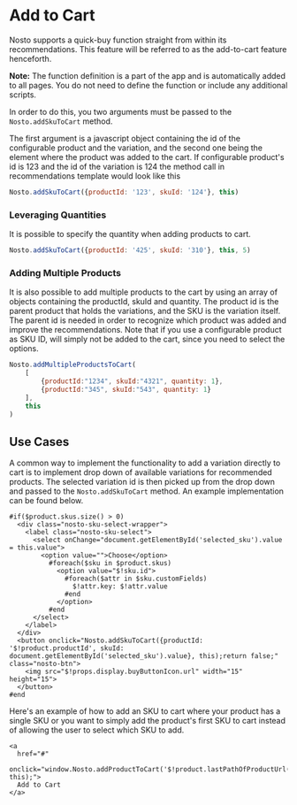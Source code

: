 # Add to Cart

Nosto supports a quick-buy function straight from within its recommendations. This feature will be referred to as the add-to-cart feature henceforth.

**Note:** The function definition is a part of the app and is automatically added to all pages. You do not need to define the function or include any additional scripts.

In order to do this, you two arguments must be passed to the `Nosto.addSkuToCart` method.

The first argument is a javascript object containing the id of the configurable product and the variation, and the second one being the element where the product was added to the cart. If configurable product's id is 123 and the id of the variation is 124 the method call in recommendations template would look like this

```javascript
Nosto.addSkuToCart({productId: '123', skuId: '124'}, this)
```

### Leveraging Quantities

It is possible to specify the quantity when adding products to cart.

```javascript
Nosto.addSkuToCart({productId: '425', skuId: '310'}, this, 5)
```

### Adding Multiple Products

It is also possible to add multiple products to the cart by using an array of objects containing the productId, skuId and quantity. The product id is the parent product that holds the variations, and the SKU is the variation itself. The parent id is needed in order to recognize which product was added and improve the recommendations. Note that if you use a configurable product as SKU ID, will simply not be added to the cart, since you need to select the options.

```javascript
Nosto.addMultipleProductsToCart(
    [
        {productId:"1234", skuId:"4321", quantity: 1},
        {productId:"345", skuId:"543", quantity: 1}
    ], 
    this 
)
```

## Use Cases

A common way to implement the functionality to add a variation directly to cart is to implement drop down of available variations for recommended products. The selected variation id is then picked up from the drop down and passed to the `Nosto.addSkuToCart` method. An example implementation can be found below.

```markup
#if($product.skus.size() > 0)
  <div class="nosto-sku-select-wrapper">
    <label class="nosto-sku-select">
      <select onChange="document.getElementById('selected_sku').value = this.value">
        <option value="">Choose</option>
          #foreach($sku in $product.skus)
            <option value="$!sku.id">
              #foreach($attr in $sku.customFields)
                $!attr.key: $!attr.value
              #end
            </option>
          #end
      </select>
    </label>
  </div>
  <button onclick="Nosto.addSkuToCart({productId: '$!product.productId', skuId: document.getElementById('selected_sku').value}, this);return false;" class="nosto-btn">
    <img src="$!props.display.buyButtonIcon.url" width="15" height="15">
  </button>
#end
```

Here's an example of how to add an SKU to cart where your product has a single SKU or you want to simply add the product's first SKU to cart instead of allowing the user to select which SKU to add.

```markup
<a
  href="#"
  onclick="window.Nosto.addProductToCart('$!product.lastPathOfProductUrl()', this);">
  Add to Cart
</a>
```

